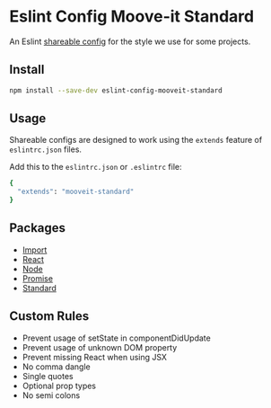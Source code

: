 # Eslint Config Moove-it Standard

An Eslint [shareable config](https://eslint.org/docs/developer-guide/shareable-configs) for the style we use for some projects.

## Install

```bash
npm install --save-dev eslint-config-mooveit-standard
```

## Usage

Shareable configs are designed to work using the `extends` feature of `eslintrc.json` files.

Add this to the `eslintrc.json` or `.eslintrc` file:

```bash
{
  "extends": "mooveit-standard"
}
```

## Packages

- [Import](https://www.npmjs.com/package/eslint-plugin-import)
- [React](https://www.npmjs.com/package/eslint-plugin-react)
- [Node](https://www.npmjs.com/package/eslint-plugin-node)
- [Promise](https://www.npmjs.com/package/eslint-plugin-promise)
- [Standard](https://www.npmjs.com/package/eslint-plugin-standard)

## Custom Rules

- Prevent usage of setState in componentDidUpdate
- Prevent usage of unknown DOM property
- Prevent missing React when using JSX 
- No comma dangle
- Single quotes
- Optional prop types
- No semi colons
